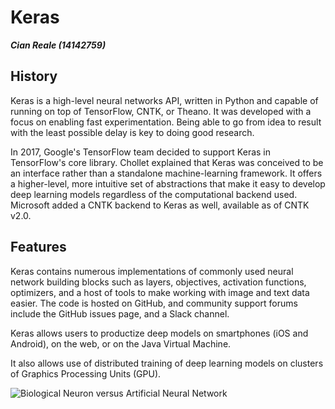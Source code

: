 Keras
=======================
***Cian Reale (14142759)***

## History
Keras is a high-level neural networks API, written in Python and capable of running on top of TensorFlow, CNTK, or Theano. It was developed with a focus on enabling fast experimentation. Being able to go from idea to result with the least possible delay is key to doing good research.

In 2017, Google's TensorFlow team decided to support Keras in TensorFlow's core library. Chollet explained that Keras was conceived to be an interface rather than a standalone machine-learning framework. It offers a higher-level, more intuitive set of abstractions that make it easy to develop deep learning models regardless of the computational backend used. Microsoft added a CNTK backend to Keras as well, available as of CNTK v2.0. 

## Features

Keras contains numerous implementations of commonly used neural network building blocks such as layers, objectives, activation functions, optimizers, and a host of tools to make working with image and text data easier. The code is hosted on GitHub, and community support forums include the GitHub issues page, and a Slack channel.

Keras allows users to productize deep models on smartphones (iOS and Android), on the web, or on the Java Virtual Machine.

It also allows use of distributed training of deep learning models on clusters of Graphics Processing Units (GPU).

![Biological Neuron versus Artificial Neural Network](https://www.datacamp.com/community/tutorials/deep-learning-python)
